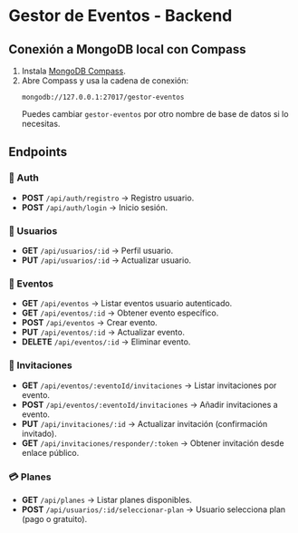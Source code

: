 # Gestor de Eventos - Backend

## Conexión a MongoDB local con Compass
1. Instala [MongoDB Compass](https://www.mongodb.com/try/download/compass).
2. Abre Compass y usa la cadena de conexión:
   ```
   mongodb://127.0.0.1:27017/gestor-eventos
   ```
   Puedes cambiar `gestor-eventos` por otro nombre de base de datos si lo necesitas.

## Endpoints

### 🔑 Auth
- **POST** `/api/auth/registro` → Registro usuario.
- **POST** `/api/auth/login` → Inicio sesión.

### 👤 Usuarios
- **GET** `/api/usuarios/:id` → Perfil usuario.
- **PUT** `/api/usuarios/:id` → Actualizar usuario.

### 📅 Eventos
- **GET** `/api/eventos` → Listar eventos usuario autenticado.
- **GET** `/api/eventos/:id` → Obtener evento específico.
- **POST** `/api/eventos` → Crear evento.
- **PUT** `/api/eventos/:id` → Actualizar evento.
- **DELETE** `/api/eventos/:id` → Eliminar evento.

### 📧 Invitaciones
- **GET** `/api/eventos/:eventoId/invitaciones` → Listar invitaciones por evento.
- **POST** `/api/eventos/:eventoId/invitaciones` → Añadir invitaciones a evento.
- **PUT** `/api/invitaciones/:id` → Actualizar invitación (confirmación invitado).
- **GET** `/api/invitaciones/responder/:token` → Obtener invitación desde enlace público.

### 💳 Planes
- **GET** `/api/planes` → Listar planes disponibles.
- **POST** `/api/usuarios/:id/seleccionar-plan` → Usuario selecciona plan (pago o gratuito).


